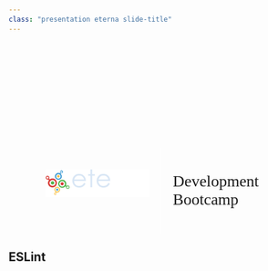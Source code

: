 ```yaml
---
class: "presentation eterna slide-title"
---
```


<div style="display: flex; margin: 200px 100px 0 100px; align-items: center; justify-content: center;">
    <img src="/assets/logo_eterna.png" style="width: 60%; object-fit: contain; margin-top: -25px;">
    <div style="border-left:1px solid white; margin-left: 20px; height: 150px;"></div>
    <h1 style="margin: 0 0 0 20px; padding: 0px; text-align: left; color: var(--yellow); font-family: Bahnschrift; font-weight: 100;">
        Development Bootcamp
    </h1>
</div>

## ESLint
